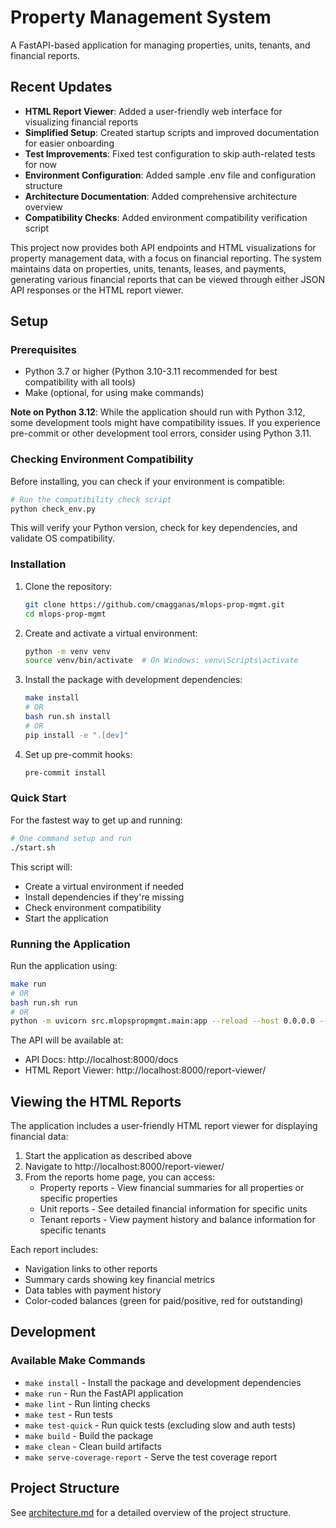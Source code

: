 # Property Management System

A FastAPI-based application for managing properties, units, tenants, and financial reports.

## Recent Updates

- **HTML Report Viewer**: Added a user-friendly web interface for visualizing financial reports
- **Simplified Setup**: Created startup scripts and improved documentation for easier onboarding
- **Test Improvements**: Fixed test configuration to skip auth-related tests for now
- **Environment Configuration**: Added sample .env file and configuration structure
- **Architecture Documentation**: Added comprehensive architecture overview
- **Compatibility Checks**: Added environment compatibility verification script

This project now provides both API endpoints and HTML visualizations for property management data, with a focus on financial reporting. The system maintains data on properties, units, tenants, leases, and payments, generating various financial reports that can be viewed through either JSON API responses or the HTML report viewer.

## Setup

### Prerequisites
- Python 3.7 or higher (Python 3.10-3.11 recommended for best compatibility with all tools)
- Make (optional, for using make commands)

**Note on Python 3.12**: While the application should run with Python 3.12, some development tools might have compatibility issues. If you experience pre-commit or other development tool errors, consider using Python 3.11.

### Checking Environment Compatibility

Before installing, you can check if your environment is compatible:

```bash
# Run the compatibility check script
python check_env.py
```

This will verify your Python version, check for key dependencies, and validate OS compatibility.

### Installation

1. Clone the repository:
   ```bash
   git clone https://github.com/cmagganas/mlops-prop-mgmt.git
   cd mlops-prop-mgmt
   ```

2. Create and activate a virtual environment:
   ```bash
   python -m venv venv
   source venv/bin/activate  # On Windows: venv\Scripts\activate
   ```

3. Install the package with development dependencies:
   ```bash
   make install
   # OR
   bash run.sh install
   # OR
   pip install -e ".[dev]"
   ```

4. Set up pre-commit hooks:
   ```bash
   pre-commit install
   ```

### Quick Start

For the fastest way to get up and running:

```bash
# One command setup and run
./start.sh
```

This script will:
- Create a virtual environment if needed
- Install dependencies if they're missing
- Check environment compatibility
- Start the application

### Running the Application

Run the application using:

```bash
make run
# OR
bash run.sh run
# OR
python -m uvicorn src.mlopspropmgmt.main:app --reload --host 0.0.0.0 --port 8000
```

The API will be available at:
- API Docs: http://localhost:8000/docs
- HTML Report Viewer: http://localhost:8000/report-viewer/

## Viewing the HTML Reports

The application includes a user-friendly HTML report viewer for displaying financial data:

1. Start the application as described above
2. Navigate to http://localhost:8000/report-viewer/
3. From the reports home page, you can access:
   - Property reports - View financial summaries for all properties or specific properties
   - Unit reports - See detailed financial information for specific units
   - Tenant reports - View payment history and balance information for specific tenants

Each report includes:
- Navigation links to other reports
- Summary cards showing key financial metrics
- Data tables with payment history
- Color-coded balances (green for paid/positive, red for outstanding)

## Development

### Available Make Commands

- `make install` - Install the package and development dependencies
- `make run` - Run the FastAPI application
- `make lint` - Run linting checks
- `make test` - Run tests
- `make test-quick` - Run quick tests (excluding slow and auth tests)
- `make build` - Build the package
- `make clean` - Clean build artifacts
- `make serve-coverage-report` - Serve the test coverage report

## Project Structure

See [architecture.md](assets/architecture.md) for a detailed overview of the project structure.
